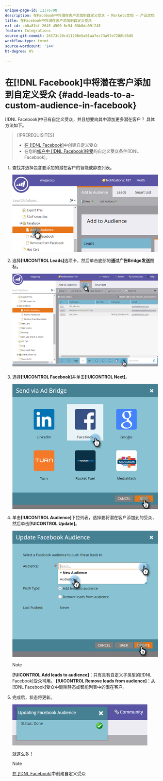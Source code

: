 ```yaml
---
unique-page-id: 11376700
description: 在Facebook中将潜在客户添加到自定义受众 — Marketo文档 — 产品文档
title: 在Facebook中将潜在客户添加到自定义受众
exl-id: cb8a81bf-2645-4500-8c54-03b8da09f245
feature: Integrations
source-git-commit: 26573c20c411208e5a01aa7ec73a97e7208b35d5
workflow-type: tm+mt
source-wordcount: '144'
ht-degree: 0%

---
```


# 在[!DNL Facebook]中将潜在客户添加到自定义受众 {#add-leads-to-a-custom-audience-in-facebook}

[!DNL Facebook]中已有自定义受众，并且想要向其中添加更多潜在客户？ 具体方法如下。

>[!PREREQUISITES]
>
>* [在 [!DNL Facebook]](/help/marketo/product-docs/demand-generation/facebook/create-a-custom-audience-in-facebook.md)中创建自定义受众
>* 在您的[帐户中 [!DNL Facebook]接受](https://www.facebook.com/ads/manage/customaudiences/tos.php)的自定义受众条件[!DNL Facebook]。
>

1. 查找并选择包含要添加的潜在客户的智能或静态列表。

   ![](assets/one.png)

1. 选择&#x200B;**[!UICONTROL Leads]**&#x200B;选项卡，然后单击底部的&#x200B;**通过广告Bridge发送**&#x200B;图标。

   ![](assets/two-1.png)

1. 选择&#x200B;**[!UICONTROL Facebook]**&#x200B;并单击&#x200B;**[!UICONTROL Next]**。

   ![](assets/three.png)

1. 单击&#x200B;**[!UICONTROL Audience]**&#x200B;下拉列表，选择要将潜在客户添加到的受众，然后单击&#x200B;**[!UICONTROL Update]**。

   ![](assets/4.png)

   >[!NOTE]
   >
   >**[!UICONTROL Add leads to audience]**：只有具有自定义子类型的[!DNL Facebook]受众可用。
   >**[!UICONTROL Remove leads from audience]**：从[!DNL Facebook]受众中删除静态或智能列表中的潜在客户。

1. 完成后，状态将更新。

   ![](assets/five-1.png)

   就这么多！

   >[!NOTE]
   >
   >[在 [!DNL Facebook]](/help/marketo/product-docs/demand-generation/facebook/create-a-custom-audience-in-facebook.md)中创建自定义受众
